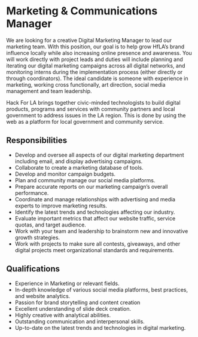 # Marketing & Communications Manager
We are looking for a creative Digital Marketing Manager to lead our marketing team. With this position, our goal is to help grow HfLA’s brand influence locally while also increasing online presence and awareness. You will work directly with project leads and duties will include planning and iterating our digital marketing campaigns across all digital networks, and monitoring interns during the implementation process (either directly or through coordinators). The ideal candidate is someone with experience in marketing, working cross functionally, art direction, social media management and team leadership. 

Hack For LA brings together civic-minded technologists to build digital products, programs and services with community partners and local government to address issues in the LA region. This is done by using the web as a platform for local government and community service.

## Responsibilities
- Develop and oversee all aspects of our digital marketing department including email, and display advertising campaigns.
- Collaborate to create a marketing database of tools.
- Develop and monitor campaign budgets.
- Plan and community manage our social media platforms.
- Prepare accurate reports on our marketing campaign’s overall performance.
- Coordinate and manage relationships with advertising and media experts to improve marketing results.
- Identify the latest trends and technologies affecting our industry.
- Evaluate important metrics that affect our website traffic, service quotas, and target audience.
- Work with your team and leadership to brainstorm new and innovative growth strategies.
- Work with projects to make sure all contests, giveaways, and other digital projects meet organizational standards and requirements.

## Qualifications
- Experience in Marketing or relevant fields.
- In-depth knowledge of various social media platforms, best practices, and website analytics.
- Passion for brand storytelling and content creation
- Excellent understanding of slide deck creation.
- Highly creative with analytical abilities.
- Outstanding communication and interpersonal skills.
- Up-to-date on the latest trends and technologies in digital marketing.
